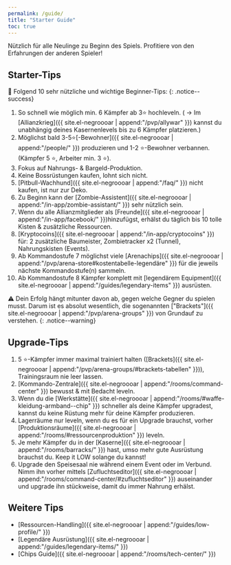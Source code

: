 ```yaml
---
permalink: /guide/
title: "Starter Guide"
toc: true
---
```


Nützlich für alle Neulinge zu Beginn des Spiels. Profitiere von den Erfahrungen der anderen Spieler!

## Starter-Tips

:round_pushpin: Folgend 10 sehr nützliche und wichtige Beginner-Tips:
{: .notice--success}

1. So schnell wie möglich min. 6 Kämpfer ab 3:star: hochleveln.
( -> Im [Allianzkrieg]({{ site.el-negroooar | append:"/pvp/allywar" }}) kannst du unabhängig deines Kasernenlevels bis zu 6 Kämpfer platzieren.)
2. Möglichst bald 3-5:star:[-Bewohner]({{ site.el-negroooar | append:"/people/" }}) produzieren und 1-2 :star:-Bewohner verbannen. (Kämpfer 5 :star:, Arbeiter min. 3 :star:).
3. Fokus auf Nahrungs- & Bargeld-Produktion.
4. Keine Bossrüstungen kaufen, lohnt sich nicht.
5. [Pitbull-Wachhund]({{ site.el-negroooar | append:"/faq/" }}) nicht kaufen, ist nur zur Deko.
6. Zu Beginn kann der [Zombie-Assistent]({{ site.el-negroooar | append:"/in-app/zombie-assistant/" }}) sehr nützlich sein.
7. Wenn du alle Allianzmitglieder als [Freunde]({{ site.el-negroooar | append:"/in-app/facebook/" }})hinzufügst, erhälst du täglich bis 10 tolle Kisten & zusätzliche Ressourcen.
8. [Kryptocoins]({{ site.el-negroooar | append:"/in-app/cryptocoins" }}) für: 2 zusätzliche Baumeister, Zombietracker x2 (Tunnel), Nahrungskisten (Events).
9. Ab Kommandostufe 7 möglichst viele [Arenachips]({{ site.el-negroooar | append:"/pvp/arena-store#kostentabelle-legendäre" }}) für die jeweils nächste Kommandostufe(n) sammeln.
10. Ab Kommandostufe 8 Kämpfer komplett mit [legendärem Equipment]({{ site.el-negroooar | append:"/guides/legendary-items" }}) ausrüsten.

:warning: Dein Erfolg hängt mitunter davon ab, gegen welche Gegner du spielen musst. Darum ist es absolut wesentlich, die sogenannten ["Brackets"]({{ site.el-negroooar | append:"/pvp/arena-groups" }}) von Grundauf zu verstehen.
{: .notice--warning}

## Upgrade-Tips

1. 5 :star:-Kämpfer immer maximal trainiert halten ([Brackets]({{ site.el-negroooar | append:"/pvp/arena-groups/#brackets-tabellen" }})), Trainingsraum nie leer lassen.
2. [Kommando-Zentrale]({{ site.el-negroooar | append:"/rooms/command-center" }}) bewusst & mit Bedacht leveln.
3. Wenn du die [Werkstätte]({{ site.el-negroooar | append:"/rooms/#waffe-kleidung-armband--chip" }}) schneller als deine Kämpfer upgradest, kannst du keine Rüstung mehr für deine Kämpfer produzieren.
4. Lagerräume nur leveln, wenn du es für ein Upgrade brauchst, vorher [Produktionsräume]({{ site.el-negroooar | append:"/rooms/#ressourcenproduktion" }}) leveln.
5. Je mehr Kämpfer du in der [Kaserne]({{ site.el-negroooar | append:"/rooms/barracks/" }}) hast, umso mehr gute Ausrüstung brauchst du. Keep it LOW solange du kannst!
6. Upgrade den Speisesaal nie während einem Event oder im Verbund. Nimm ihn vorher mittels [Zufluchtseditor]({{ site.el-negroooar | append:"/rooms/command-center/#zufluchtseditor" }}) auseinander und upgrade ihn stückweise, damit du immer Nahrung erhälst.

## Weitere Tips

* [Ressourcen-Handling]({{ site.el-negroooar | append:"/guides/low-profile/" }})
* [Legendäre Ausrüstung]({{ site.el-negroooar | append:"/guides/legendary-items/" }})
* [Chips Guide]({{ site.el-negroooar | append:"/rooms/tech-center/" }})  




